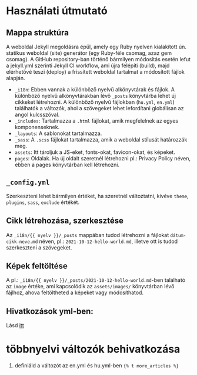 # Használati útmutató

## Mappa struktúra
A weboldal Jekyll megoldásra épül, amely egy Ruby nyelven kialakított ún. statikus weboldal (site) generátor (egy Ruby-féle csomag, azaz gem csomag). A GitHub repository-ban történő bármilyen módosítás esetén lefut a jekyll.yml szerinti Jekyll CI workflow, ami újra felépíti (build), majd elérhetővé teszi (deploy) a frissített weboldal tartalmat a módosított fájlok alapján.
- `_i18n`: Ebben vannak a különböző nyelvű alkönyvtárak és fájlok. A különböző nyelvű alkönyvtárakban lévő `_posts` könyvtárba lehet új cikkeket létrehozni. A különböző nyelvű fájlokban (`hu.yml`, `en.yml`) találhatók a változók, ahol a szövegeket lehet lefordítani globálisan az angol kulcsszóval.
- `_includes`: Tartalmazza a `.html` fájlokat, amik megfelelnek az egyes komponenseknek.
- `_layouts`: A sablonokat tartalmazza.
- `_sass`: A `.scss` fájlokat tartalmazza, amik a weboldal stílusát határozzák meg.
- `assets`: Itt tároljuk a JS-eket, fonts-okat, favicon-okat, és képeket.
- `pages`: Oldalak. Ha új oldalt szeretnél létrehozni pl.: Privacy Policy néven, ebben a pages könyvtárban kell létrehozni.

## `_config.yml`

Szerkeszteni lehet bármilyen értéket, ha szeretnél változtatni, kivéve `theme`, `plugins`, `sass`, `exclude` értékét.

## Cikk létrehozása, szerkesztése

Az `_i18n/{{ nyelv }}/_posts` mappában tudod létrehozni a fájlokat `dátum-cikk-neve.md` néven, pl.: `2021-10-12-hello-world.md`, illetve ott is tudod szerkeszteni a szövegeket.

## Képek feltöltése

A pl.: `_i18n/{{ nyelv }}/_posts/2021-10-12-hello-world.md`-ben található az `image` értéke, ami kapcsolódik az `assets/images/` könyvtárban lévő fájlhoz, ahova feltöltheted a képeket vagy módosíthatod.

## Hivatkozások yml-ben:
Lásd [itt](https://mademistakes.com/mastering-jekyll/how-to-link/)
# többnyelvi változók behivatkozása
1) definiáld a változót az en.yml és hu.yml-ben
`{% t more_articles %}`
